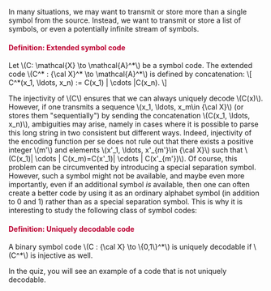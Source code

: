 <p>In many situations, we may want to transmit or store more than a single symbol from the source. Instead, we want to transmit or store a list of symbols, or even a potentially infinite stream of symbols.</p>
<div class="content-box pad-box-mini border border-trbl border-round">
<h4 style="color: #bc0031;"><strong>Definition: Extended symbol code</strong></h4>
Let \(C: \mathcal{X} \to \mathcal{A}^*\) be a symbol code. The extended code \(C^* : {\cal X}^* \to \mathcal{A}^*\) is defined by concatenation: \[ C^*(x_1, \ldots, x_n) := C(x_1) | \cdots |C(x_n). \]</div>
<p>The injectivity of \(C\) ensures that we can always uniquely decode \(C(x)\). However, if one transmits a sequence \(x_1, \ldots, x_m\in {\cal X}\) (or stores them "sequentially") by sending the concatenation \(C(x_1, \ldots, x_n)\), ambiguities may arise, namely in cases where it is possible to parse this long string in two consistent but different ways. Indeed, injectivity of the encoding function per se does not rule out that there exists a positive integer \(m'\) and elements \(x'_1, \ldots, x'_{m'}\in {\cal X}\) such that \(C(x_1)| \cdots | C(x_m)=C(x'_1)| \cdots | C(x'_{m'})\). Of course, this problem can be circumvented by introducing a special separation symbol. However, such a symbol might not be available, and maybe even more importantly, even if an additional symbol <i>is</i> available, then one can often create a better code by using it as an ordinary alphabet symbol (in addition to 0 and 1) rather than as a special separation symbol. This is why it is interesting to study the following class of symbol codes:</p>
<div class="content-box pad-box-mini border border-trbl border-round">
<h4 style="color: #bc0031;"><strong>Definition: Uniquely decodable code</strong></h4>
A binary symbol code \(C : {\cal X} \to \{0,1\}^*\) is uniquely decodable if \(C^*\) is injective as well.</div>
<p>In the quiz, you will see an example of a code that is not uniquely decodable.</p>